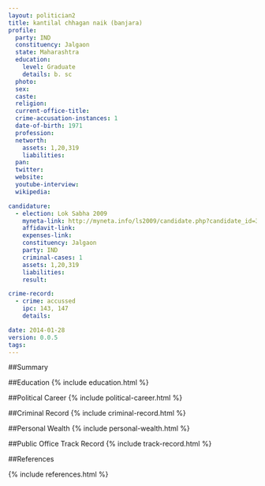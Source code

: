 ```yaml
---
layout: politician2
title: kantilal chhagan naik (banjara)
profile: 
  party: IND
  constituency: Jalgaon
  state: Maharashtra
  education: 
    level: Graduate
    details: b. sc
  photo: 
  sex: 
  caste: 
  religion: 
  current-office-title: 
  crime-accusation-instances: 1
  date-of-birth: 1971
  profession: 
  networth: 
    assets: 1,20,319
    liabilities: 
  pan: 
  twitter: 
  website: 
  youtube-interview: 
  wikipedia: 

candidature: 
  - election: Lok Sabha 2009
    myneta-link: http://myneta.info/ls2009/candidate.php?candidate_id=3465
    affidavit-link: 
    expenses-link: 
    constituency: Jalgaon 
    party: IND
    criminal-cases: 1
    assets: 1,20,319
    liabilities: 
    result:  

crime-record: 
  - crime: accussed
    ipc: 143, 147
    details:  

date: 2014-01-28
version: 0.0.5
tags: 
---
```

##Summary


##Education
{% include education.html %}


##Political Career
{% include political-career.html %}


##Criminal Record
{% include criminal-record.html %}


##Personal Wealth
{% include personal-wealth.html %}


##Public Office Track Record
{% include track-record.html %}


##References


{% include references.html %}